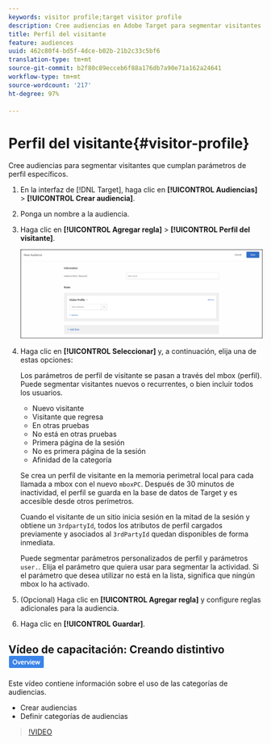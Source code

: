 ```yaml
---
keywords: visitor profile;target visitor profile
description: Cree audiencias en Adobe Target para segmentar visitantes que cumplan parámetros de perfil específicos.
title: Perfil del visitante
feature: audiences
uuid: 462c80f4-bd5f-4dce-b02b-21b2c33c5bf6
translation-type: tm+mt
source-git-commit: b2f80c89ecceb6f88a176db7a90e71a162a24641
workflow-type: tm+mt
source-wordcount: '217'
ht-degree: 97%

---
```



# Perfil del visitante{#visitor-profile}

Cree audiencias para segmentar visitantes que cumplan parámetros de perfil específicos.

1. En la interfaz de [!DNL Target], haga clic en **[!UICONTROL Audiencias]** > **[!UICONTROL Crear audiencia]**.
1. Ponga un nombre a la audiencia.
1. Haga clic en **[!UICONTROL Agregar regla]** > **[!UICONTROL Perfil del visitante]**.

   ![](assets/target_visitor_profile.png)

1. Haga clic en **[!UICONTROL Seleccionar]** y, a continuación, elija una de estas opciones:

   Los parámetros de perfil de visitante se pasan a través del mbox (perfil). Puede segmentar visitantes nuevos o recurrentes, o bien incluir todos los usuarios.

   * Nuevo visitante
   * Visitante que regresa
   * En otras pruebas
   * No está en otras pruebas
   * Primera página de la sesión
   * No es primera página de la sesión
   * Afinidad de la categoría

   Se crea un perfil de visitante en la memoria perimetral local para cada llamada a mbox con el nuevo `mboxPC`. Después de 30 minutos de inactividad, el perfil se guarda en la base de datos de Target y es accesible desde otros perímetros.

   Cuando el visitante de un sitio inicia sesión en la mitad de la sesión y obtiene un `3rdpartyId`, todos los atributos de perfil cargados previamente y asociados al `3rdPartyId` quedan disponibles de forma inmediata.

   Puede segmentar parámetros personalizados de perfil y parámetros `user.`. Elija el parámetro que quiera usar para segmentar la actividad. Si el parámetro que desea utilizar no está en la lista, significa que ningún mbox lo ha activado.

1. (Opcional) Haga clic en **[!UICONTROL Agregar regla]** y configure reglas adicionales para la audiencia.
1. Haga clic en **[!UICONTROL Guardar]**.

## Vídeo de capacitación: Creando distintivo ![Información general de Audiencias](/help/assets/overview.png)

Este vídeo contiene información sobre el uso de las categorías de audiencias.

* Crear audiencias
* Definir categorías de audiencias

>[!VIDEO](https://video.tv.adobe.com/v/17392)
